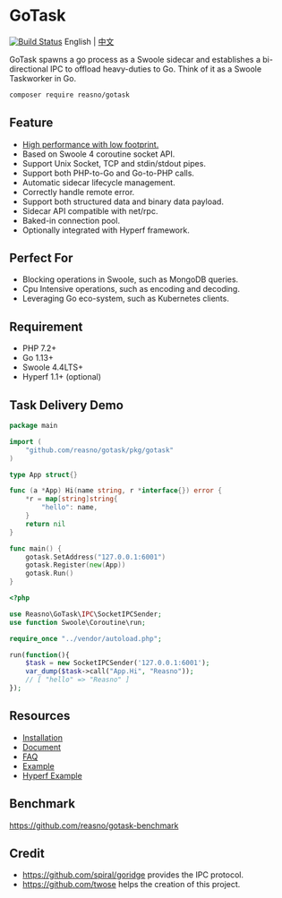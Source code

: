 # GoTask

[![Build Status](https://travis-ci.org/hyperf/gotask.svg?branch=master)](https://travis-ci.org/hyperf/gotask) English | [中文](./README-CN.md)

GoTask spawns a go process as a Swoole sidecar and establishes a bi-directional IPC to offload heavy-duties to Go. Think of it as a Swoole Taskworker in Go.

```bash
composer require reasno/gotask
```

## Feature

* [High performance with low footprint.](https://github.com/reasno/gotask-benchmark)
* Based on Swoole 4 coroutine socket API.
* Support Unix Socket, TCP and stdin/stdout pipes.
* Support both PHP-to-Go and Go-to-PHP calls.
* Automatic sidecar lifecycle management.
* Correctly handle remote error.
* Support both structured data and binary data payload.
* Sidecar API compatible with net/rpc.
* Baked-in connection pool.
* Optionally integrated with Hyperf framework.

## Perfect For
* Blocking operations in Swoole, such as MongoDB queries.
* Cpu Intensive operations, such as encoding and decoding.
* Leveraging Go eco-system, such as Kubernetes clients.

## Requirement

* PHP 7.2+
* Go 1.13+
* Swoole 4.4LTS+
* Hyperf 1.1+ (optional)

## Task Delivery Demo

```go
package main

import (
    "github.com/reasno/gotask/pkg/gotask"
)

type App struct{}

func (a *App) Hi(name string, r *interface{}) error {
    *r = map[string]string{
        "hello": name,
    }
    return nil
}

func main() {
    gotask.SetAddress("127.0.0.1:6001")
    gotask.Register(new(App))
    gotask.Run()
}
```

```php
<?php

use Reasno\GoTask\IPC\SocketIPCSender;
use function Swoole\Coroutine\run;

require_once "../vendor/autoload.php";

run(function(){
    $task = new SocketIPCSender('127.0.0.1:6001');
    var_dump($task->call("App.Hi", "Reasno"));
    // [ "hello" => "Reasno" ]
});

```

## Resources
* [Installation](https://github.com/Reasno/gotask/wiki/Installation-&-Configuration)
* [Document](https://github.com/Reasno/gotask/wiki/Documentation)
* [FAQ](https://github.com/Reasno/gotask/wiki/FAQ)
* [Example](https://github.com/Reasno/gotask/tree/master/example)
* [Hyperf Example](https://github.com/Reasno/gotask-benchmark/blob/master/app/Controller/IndexController.php)

## Benchmark

https://github.com/reasno/gotask-benchmark

## Credit
* https://github.com/spiral/goridge provides the IPC protocol.
* https://github.com/twose helps the creation of this project.







